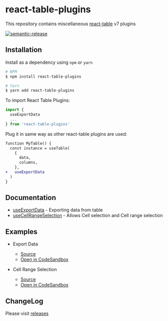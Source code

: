 # react-table-plugins

This repository contains miscellaneous [react-table](https://github.com/tannerlinsley/react-table) v7 plugins

<a href="#badge"><img alt="semantic-release" src="https://img.shields.io/badge/%20%20%F0%9F%93%A6%F0%9F%9A%80-semantic--release-e10079.svg"></a>

## Installation

Install as a dependency using `npm` or `yarn`

```bash
# NPM
$ npm install react-table-plugins

# Yarn
$ yarn add react-table-plugins
```

To import React Table Plugins:

```js
import {
  useExportData
  ...
} from 'react-table-plugins'
```

Plug it in same way as other react-table plugins are used:

```diff
function MyTable() {
  const instance = useTable(
    {
      data,
      columns,
    },
+   useExportData
  )
}
```

## Documentation

- [useExportData](./docs/useExportData.md) - Exporting data from table
- [useCellRangeSelection](./docs/useCellRangeSelection.md) - Allows Cell selection and Cell range selection

## Examples

- Export Data
  - [Source](https://github.com/gargroh/react-table-plugins/tree/master/examples/export-data)
  - [Open in CodeSandbox](https://codesandbox.io/s/github/gargroh/react-table-plugins/tree/master/examples/export-data)
  
- Cell Range Selection
  - [Source](https://github.com/gargroh/react-table-plugins/tree/master/examples/cell-range-selection)
  - [Open in CodeSandbox](https://codesandbox.io/s/github/gargroh/react-table-plugins/tree/master/examples/cell-range-selection)

## ChangeLog

Please visit [releases](https://github.com/gargroh/react-table-plugins/releases)
